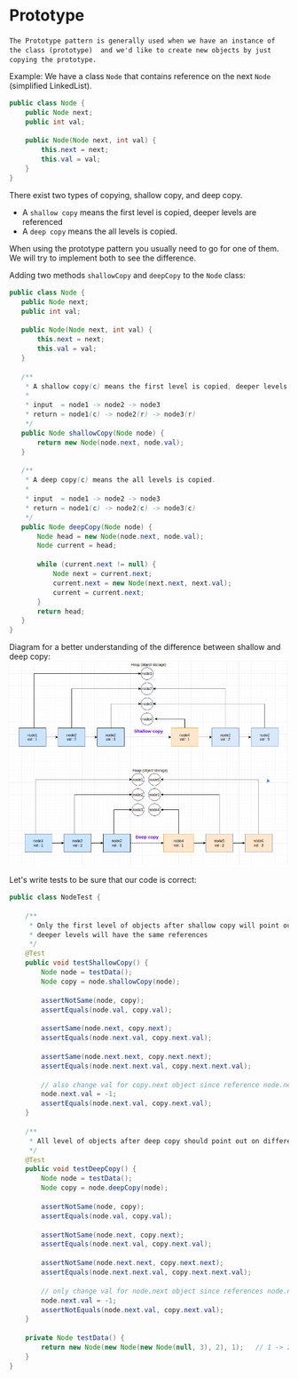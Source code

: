 # Prototype
`The Prototype pattern is generally used when we have an instance of the class (prototype) 
and we'd like to create new objects by just copying the prototype.`

Example:
We have a class `Node` that contains reference on the next `Node` (simplified LinkedList).

```java
public class Node {
    public Node next;
    public int val;

    public Node(Node next, int val) {
        this.next = next;
        this.val = val;
    }
}
```


There exist two types of copying, shallow copy, and deep copy.  
- A `shallow copy` means the first level is copied, deeper levels are referenced
- A `deep copy` means the all levels is copied.

When using the prototype pattern you usually need to go for one of them. 
We will try to implement both to see the difference.


Adding two methods `shallowCopy` and `deepCopy` to the `Node` class:
 ```java
public class Node {
    public Node next;
    public int val;

    public Node(Node next, int val) {
        this.next = next;
        this.val = val;
    }

    /**
     * A shallow copy(c) means the first level is copied, deeper levels are referenced(r).
     *
     * input  = node1 -> node2 -> node3
     * return = node1(c) -> node2(r) -> node3(r)
     */
    public Node shallowCopy(Node node) {
        return new Node(node.next, node.val);
    }

    /**
     * A deep copy(c) means the all levels is copied.
     *
     * input  = node1 -> node2 -> node3
     * return = node1(c) -> node2(c) -> node3(c)
     */
    public Node deepCopy(Node node) {
        Node head = new Node(node.next, node.val);
        Node current = head;

        while (current.next != null) {
            Node next = current.next;
            current.next = new Node(next.next, next.val);
            current = current.next;
        }
        return head;
    }
}
```


Diagram for a better understanding of the difference between shallow and deep copy:
![Prototype](../static/design_patterns/prototype.png) 

Let's write tests to be sure that our code is correct:
```java
public class NodeTest {

    /**
     * Only the first level of objects after shallow copy will point out on different objects in memory,
     * deeper levels will have the same references
     */
    @Test
    public void testShallowCopy() {
        Node node = testData();
        Node copy = node.shallowCopy(node);
        
        assertNotSame(node, copy);
        assertEquals(node.val, copy.val);

        assertSame(node.next, copy.next);
        assertEquals(node.next.val, copy.next.val);

        assertSame(node.next.next, copy.next.next);
        assertEquals(node.next.next.val, copy.next.next.val);

        // also change val for copy.next object since reference node.next == copy.next
        node.next.val = -1;
        assertEquals(node.next.val, copy.next.val);
    }

    /**
     * All level of objects after deep copy should point out on different objects in memory
     */
    @Test
    public void testDeepCopy() {
        Node node = testData();
        Node copy = node.deepCopy(node);

        assertNotSame(node, copy);
        assertEquals(node.val, copy.val);

        assertNotSame(node.next, copy.next);
        assertEquals(node.next.val, copy.next.val);

        assertNotSame(node.next.next, copy.next.next);
        assertEquals(node.next.next.val, copy.next.next.val);

        // only change val for node.next object since references node.next != copy.next
        node.next.val = -1;
        assertNotEquals(node.next.val, copy.next.val);
    }

    private Node testData() {
        return new Node(new Node(new Node(null, 3), 2), 1);   // 1 -> 2 -> 3
    }
}
```